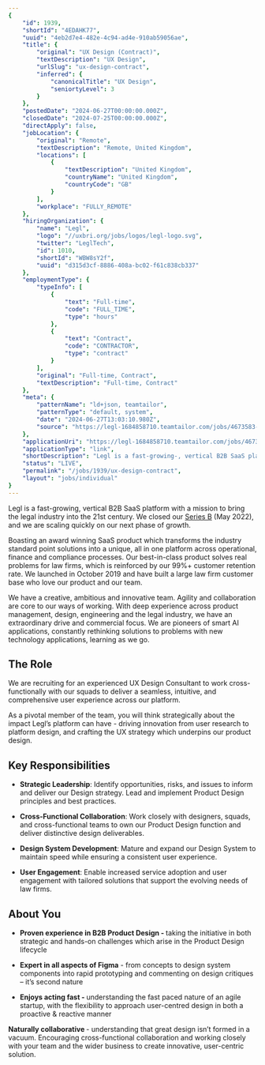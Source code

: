 ```yaml
---
{
	"id": 1939,
	"shortId": "4EDAHK77",
	"uuid": "4eb2d7e4-482e-4c94-ad4e-910ab59056ae",
	"title": {
		"original": "UX Design (Contract)",
		"textDescription": "UX Design",
		"urlSlug": "ux-design-contract",
		"inferred": {
			"canonicalTitle": "UX Design",
			"seniortyLevel": 3
		}
	},
	"postedDate": "2024-06-27T00:00:00.000Z",
	"closedDate": "2024-07-25T00:00:00.000Z",
	"directApply": false,
	"jobLocation": {
		"original": "Remote",
		"textDescription": "Remote, United Kingdom",
		"locations": [
			{
				"textDescription": "United Kingdom",
				"countryName": "United Kingdom",
				"countryCode": "GB"
			}
		],
		"workplace": "FULLY_REMOTE"
	},
	"hiringOrganization": {
		"name": "Legl",
		"logo": "//uxbri.org/jobs/logos/legl-logo.svg",
		"twitter": "LeglTech",
		"id": 1010,
		"shortId": "WBW8sY2f",
		"uuid": "d315d3cf-8886-408a-bc02-f61c838cb337"
	},
	"employmentType": {
		"typeInfo": [
			{
				"text": "Full-time",
				"code": "FULL_TIME",
				"type": "hours"
			},
			{
				"text": "Contract",
				"code": "CONTRACTOR",
				"type": "contract"
			}
		],
		"original": "Full-time, Contract",
		"textDescription": "Full-time, Contract"
	},
	"meta": {
		"patternName": "ld+json, teamtailor",
		"patternType": "default, system",
		"date": "2024-06-27T13:03:10.980Z",
		"source": "https://legl-1684858710.teamtailor.com/jobs/4673583-ux-design-contract?ittk=G9XQOHEMVD"
	},
	"applicationUri": "https://legl-1684858710.teamtailor.com/jobs/4673583-ux-design-contract?ittk=G9XQOHEMVD",
	"applicationType": "link",
	"shortDescription": "Legl is a fast-growing-, vertical B2B SaaS platform with a mission to bring the legal industry into the 21st century. We closed our Series B (May 2022), and we are scaling quickly on our next phase",
	"status": "LIVE",
	"permalink": "/jobs/1939/ux-design-contract",
	"layout": "jobs/individual"
}
---
```

<p>Legl is a fast-growing, vertical B2B SaaS platform with a mission to bring the legal industry into the 21st century. We closed our <a target="_blank" rel="noopener noreferrer nofollow" href="https://techcrunch.com/2022/05/17/legl-series-b/?guccounter=1">Series B</a> (May 2022), and we are scaling quickly on our next phase of growth.</p><p>Boasting an award winning SaaS product which transforms the industry standard point solutions into a unique, all in one platform across operational, finance and compliance processes. Our best-in-class product solves real problems for law firms, which is reinforced by our 99%+ customer retention rate. We launched in October 2019 and have built a large law firm customer base who love our product and our team.</p><p>We have a creative, ambitious and innovative team. Agility and collaboration are core to our ways of working. With deep experience across product management, design, engineering and the legal industry, we have an extraordinary drive and commercial focus. We are pioneers of smart AI applications, constantly rethinking solutions to problems with new technology applications, learning as we go.</p><h2>The Role</h2><p>We are recruiting for an experienced UX Design Consultant to work cross-functionally with our squads to deliver a seamless, intuitive, and comprehensive user experience across our platform.</p><p>As a pivotal member of the team, you will think strategically about the impact Legl’s platform can have - driving innovation from user research to platform design, and crafting the UX strategy which underpins our product design.</p><h2>Key Responsibilities</h2><ul><li><p><strong>Strategic Leadership</strong>: Identify opportunities, risks, and issues to inform and deliver our Design strategy. Lead and implement Product Design principles and best practices.</p></li><li><p><strong>Cross-Functional Collaboration</strong>: Work closely with designers, squads, and cross-functional teams to own our Product Design function and deliver distinctive design deliverables.</p></li><li><p><strong>Design System Development</strong>: Mature and expand our Design System to maintain speed while ensuring a consistent user experience.</p></li><li><p><strong>User Engagement</strong>: Enable increased service adoption and user engagement with tailored solutions that support the evolving needs of law firms.</p></li></ul><h2>About You</h2><ul><li><p><strong>Proven experience in B2B Product Design - </strong>taking the initiative in both strategic and hands-on challenges which arise in the Product Design lifecycle</p></li><li><p><strong>Expert in all aspects of Figma</strong> - from concepts to design system components into rapid prototyping and commenting on design critiques – it’s second nature</p></li><li><p><strong>Enjoys acting fast - </strong>understanding the fast paced nature of an agile startup, with the flexibility to approach user-centred design in both a proactive &amp; reactive manner</p></li></ul><p><strong>Naturally collaborative </strong>- understanding that great design isn’t formed in a vacuum. Encouraging cross-functional collaboration and working closely with your team and the wider business to create innovative, user-centric solution.</p>
